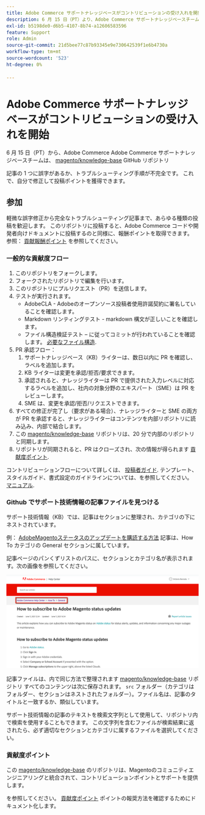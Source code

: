 ```yaml
---
title: Adobe Commerce サポートナレッジベースがコントリビューションの受け入れを開始
description: 6 月 15 日（PT）より、Adobe Commerce サポートナレッジベースチームが、[magento/knowledge-base] （https://github.com/magento/knowledge-base） GitHub リポジトリーを通じて、外部Adobe Commerce コミュニティから直接編集や新しい記事の投稿を受け付け始めます。
exl-id: b5198de0-d6b5-4107-8b74-a12606583596
feature: Support
role: Admin
source-git-commit: 21d5bee77c87b93345e9e730642539f1e6b4730a
workflow-type: tm+mt
source-wordcount: '523'
ht-degree: 0%

---
```


# Adobe Commerce サポートナレッジベースがコントリビューションの受け入れを開始

6 月 15 日（PT）から、Adobe Commerce Adobe Commerce サポートナレッジベースチームは、 [magento/knowledge-base](https://github.com/magento/knowledge-base) GitHub リポジトリ

記事の 1 つに誤字があるか、トラブルシューティング手順が不完全です。
これで、自分で修正して投稿ポイントを獲得できます。

## 参加

軽微な誤字修正から完全なトラブルシューティング記事まで、あらゆる種類の投稿を歓迎します。 このリポジトリに投稿すると、Adobe Commerce コードや開発者向けドキュメントに投稿するのと同様に、報酬ポイントを取得できます。 参照： [貢献報酬ポイント](https://github.com/magento/knowledge-base/blob/main/docs/contribution-points.md) を参照してください。

### 一般的な貢献度フロー

1. このリポジトリをフォークします。
1. フォークされたリポジトリで編集を行います。
1. このリポジトリにプルリクエスト（PR）を送信します。
1. テストが実行されます。
   * AdobeCLA - Adobeのオープンソース投稿者使用許諾契約に署名していることを確認します。
   * Markdown リンティングテスト - markdown 構文が正しいことを確認します。
   * ファイル構造検証テスト – に従ってコミットが行われていることを確認します。 [必要なファイル構造](https://github.com/magento/knowledge-base/blob/main/.github/CONTRIBUTING.md#file_structure).
1. PR 承認フロー：
   1. サポートナレッジベース（KB）ライターは、数日以内に PR を確認し、ラベルを追加します。
   1. KB ライターは変更を承認/拒否/要求できます。
   1. 承認されると、ナレッジライターは PR で提供された入力レベルに対応するラベルを追加し、社内の対象分野のエキスパート（SME）は PR をレビューします。
   1. SME は、変更を承認/拒否/リクエストできます。
1. すべての修正が完了し（要求がある場合）、ナレッジライターと SME の両方が PR を承認すると、ナレッジライターはコンテンツを内部リポジトリに読み込み、内部で結合します。
1. この [magento/knowledge-base](https://github.com/magento/knowledge-base) リポジトリは、20 分で内部のリポジトリと同期します。
1. リポジトリが同期されると、PR はクローズされ、次の情報が得られます [貢献度ポイント](#contribution-points).

コントリビューションフローについて詳しくは、 [投稿者ガイド](https://github.com/magento/knowledge-base/blob/main/.github/CONTRIBUTING.md).
テンプレート、スタイルガイド、書式設定のガイドラインについては、を参照してください。 [マニュアル](https://github.com/magento/knowledge-base/tree/main/docs).

### Github でサポート技術情報の記事ファイルを見つける

サポート技術情報（KB）では、記事はセクションに整理され、カテゴリの下にネストされています。

例： [AdobeMagentoステータスのアップデートを購読する方法](/help/how-to/general/how-to-subscribe-to-adobe-magento-status-updates.md) 記事は、How To カテゴリの General セクションに属しています。

記事ページのパンくずリストのパスに、セクションとカテゴリ名が表示されます。次の画像を参照してください。

![カテゴリおよびセクションのパンくずリスト](assets/breadcrumbs.png)

記事ファイルは、内で同じ方法で整理されます [magento/knowledge-base](https://github.com/magento/knowledge-base) リポジトリ
すべてのコンテンツは次に保存されます。 `src` フォルダー（カテゴリはフォルダー、セクションはネストされたフォルダー）。ファイル名は、記事のタイトルと一致するか、類似しています。

サポート技術情報の記事のテキストを検索文字列として使用して、リポジトリ内で検索を使用することもできます。 この文字列を含むファイルが検索結果に返されたら、必ず適切なセクションとカテゴリに属するファイルを選択してください。

### 貢献度ポイント

この [magento/knowledge-base](https://github.com/magento/knowledge-base) のリポジトリは、Magentoのコミュニティエンジニアリングと統合されて、コントリビューションポイントとサポートを提供します。

を参照してください。 [貢献度ポイント](https://github.com/magento/knowledge-base/blob/main/docs/contribution-points.md) ポイントの報奨方法を確認するためにドキュメント化します。
